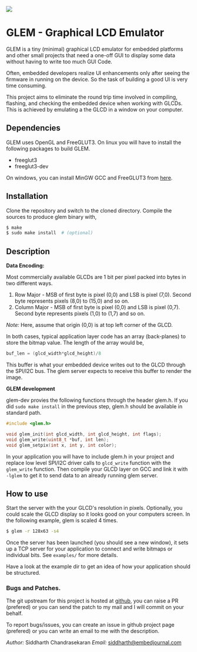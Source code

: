 <img align="center" src="https://user-images.githubusercontent.com/22770735/92944941-3fad6a00-f472-11ea-85e5-2cc65f6577a3.png" />

**GLEM** - Graphical LCD Emulator
=================================

GLEM is a tiny (minimal) graphical LCD emulator for embedded platforms and other
small projects that need a one-off GUI to display some data without having to
write too much GUI Code.

Often, embedded developers realize UI enhancements only after seeing the
firmware in running on the device. So the task of building a good UI is very
time consuming. 

This project aims to eliminate the round trip time involved in compiling,
flashing, and checking the embedded device when working with GLCDs.  This is
achieved by emulating a the GLCD in a window on your computer.

Dependencies
------------
GLEM uses OpenGL and FreeGLUT3. On linux you will have to install the following
packages to build GLEM.

* freeglut3
* freeglut3-dev

On windows, you can install MinGW GCC and FreeGLUT3 from [here][1].

Installation
------------

Clone the repository and switch to the cloned directory. Compile the sources
to produce glem binary with,

```sh
$ make
$ sudo make install  # (optional)
```

Description
-----------

**Data Encoding:**

Most commercially available GLCDs are 1 bit per pixel packed into bytes in two
different ways.
1. Row Major - MSB of first byte is pixel (0,0) and LSB is pixel (7,0). Second
   byte represents pixels (8,0) to (15,0) and so on.
2. Column Major - MSB of first byte is pixel (0,0) and LSB is pixel (0,7).
   Second byte represents pixels (1,0) to (1,7) and so on.

*Note:* Here, assume that origin (0,0) is at top left corner of the GLCD. 

In both cases, typical application layer code has an array (back-planes) to
store the bitmap value. The length of the array would be,
    
```c
buf_len = (glcd_width*glcd_height)/8
```

This buffer is what your embedded device writes out to the GLCD through the
SPI/I2C bus. The glem server expects to receive this buffer to render the
image.

**GLEM development**

glem-dev provies the following functions through the header glem.h. If you did
`sudo make install` in the previous step, glem.h should be available in standard
path.
```c
#include <glem.h>

void glem_init(int glcd_width, int glcd_height, int flags);
void glem_write(uint8_t *buf, int len);
void glem_setpix(int x, int y, int color);
```
In your application you will have to include glem.h in your project and
replace low level SPI/I2C driver calls to `glcd_write` function with the 
`glem_write` function. Then compile your GLCD layer on GCC and link it with 
`-lglem` to get it to send data to an already running glem server. 

How to use
----------------
Start the server with the your GLCD's resolution in pixels. Optionally, you could
scale the GLCD display so it looks good on your computers screen. In the
following example, glem is scaled 4 times.

```sh
$ glem -r 128x63 -s4
```
Once the server has been launched (you should see a new window), it sets up a
TCP server for your application to connect and write bitmaps or individual bits.
See `examples/` for more details.

Have a look at the example dir to get an idea of how your application should
be structured.

### Bugs and Patches.

The git upstream for this project is hosted at [github][2], you can raise a PR
(prefered) or you can send the patch to my mail and I will commit on your
behalf.

To report bugs/issues, you can create an issue in github project page (prefered)
or you can write an email to me with the description.

*Author:* Siddharth Chandrasekaran
*Email:* siddharth@embedjournal.com

[1]: http://www.transmissionzero.co.uk/software/freeglut-devel/
[2]: http://github.com/cbsiddharth/glem.git
